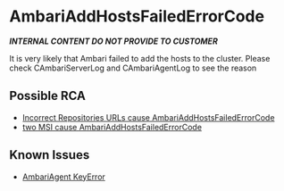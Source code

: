 <properties
	pageTitle="AmbariAddHostsFailedErrorCode"
	description="AmbariAddHostsFailedErrorCode"
	service=""
	resource=""
	authors="Jacky-hdi"
	ms.author="linjzhu"
	displayOrder=""
	selfHelpType="TSG_Content"
	supportTopicIds=""
	resourceTags=""
	productPesIds=""
	cloudEnvironments="public, fairfax, usnat, ussec"
	articleId="6702938f-111d-4543-a916-d1a663e739d4"
   	ownershipId="Centennial_CloudNet_LoadBalancer"
/>

# AmbariAddHostsFailedErrorCode

<!--issueDescription-->

***INTERNAL CONTENT DO NOT PROVIDE TO CUSTOMER***

It is very likely that Ambari failed to add the hosts to the cluster. Please check CAmbariServerLog and CAmbariAgentLog to see the reason

<!--/issueDescription-->

## **Possible RCA**

* [Incorrect Repositories URLs cause AmbariAddHostsFailedErrorCode](https://supportability.visualstudio.com/AzureHDinsight/_wiki/wikis/AzureHDinsight/372548/HBase_Scaleup_Fail)
* [two MSI cause AmbariAddHostsFailedErrorCode](https://supportability.visualstudio.com/AzureHDinsight/_wiki/wikis/AzureHDinsight/343176/RenewLdapCertificateWorkflow-or-RotateInternalSpCredentialsWorkflow-failure-caused-by-two-MSI)

## **Known Issues**

* [AmbariAgent KeyError](https://msdata.visualstudio.com/DefaultCollection/HDInsight/_workitems/edit/594477)